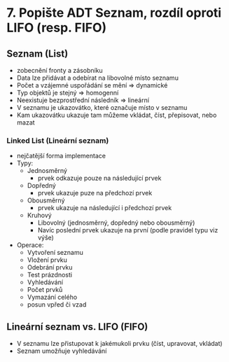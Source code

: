 # 7. Popište ADT Seznam, rozdíl oproti LIFO (resp. FIFO)

## Seznam (List)

- zobecnění fronty a zásobníku
- Data lze přidávat a odebírat na libovolné místo seznamu
- Počet a vzájemné uspořádání se mění => dynamické
- Typ objektů je stejný => homogenní
- Neexistuje bezprostřední následník => lineární
- V seznamu je ukazovátko, které označuje místo v seznamu
- Kam ukazovátku ukazuje tam můžeme vkládat, číst, přepisovat, nebo mazat

### Linked List (Lineární seznam)

- nejčatější forma implementace
- Typy:
  - Jednosměrný
    - prvek odkazuje pouze na následující prvek
  - Dopředný
    - prvek ukazuje puze na předchozí prvek
  - Obousměrný
    - prvek ukazuje na následující i předchozí prvek
  - Kruhový
    - Libovolný (jednosměrný, dopředný nebo obousměrný)
    - Navíc poslední prvek ukazuje na první (podle pravidel typu viz výše)
- Operace:
  - Vytvoření seznamu
  - Vložení prvku
  - Odebrání prvku
  - Test prázdnosti
  - Vyhledávání
  - Počet prvků
  - Vymazání celého
  - posun vpřed či vzad

## Lineární seznam vs. LIFO (FIFO)

- V seznamu lze přistupovat k jakémukoli prvku (číst, upravovat, vkládat)
- Seznam umožňuje vyhledávání
